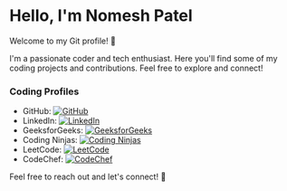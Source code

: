 # Hello, I'm Nomesh Patel

Welcome to my Git profile! 👋

I'm a passionate coder and tech enthusiast. Here you'll find some of my coding projects and contributions. Feel free to explore and connect!

### Coding Profiles

- GitHub: [![GitHub](https://img.shields.io/badge/GitHub-Nomesh25-blueviolet)](https://github.com/Nomesh25)
- LinkedIn: [![LinkedIn](https://img.shields.io/badge/LinkedIn-nomesh2523-blue)](https://www.linkedin.com/in/nomesh2523/)
- GeeksforGeeks: [![GeeksforGeeks](https://img.shields.io/badge/GeeksforGeeks-nomeshpatel-green)](https://auth.geeksforgeeks.org/user/nomeshpatel)
- Coding Ninjas: [![Coding Ninjas](https://img.shields.io/badge/CodingNinjas-Nomess-orange)](https://www.codingninjas.com/studio/profile/Nomess)
- LeetCode: [![LeetCode](https://img.shields.io/badge/LeetCode-nomeshpatel-yellow)](https://leetcode.com/nomeshpatel/)
- CodeChef: [![CodeChef](https://img.shields.io/badge/CodeChef-nomeshp_025-brown)](https://www.codechef.com/users/nomeshp_025)


Feel free to reach out and let's connect! 🚀
